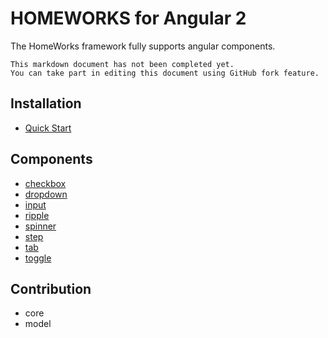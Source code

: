 # HOMEWORKS for Angular 2

The HomeWorks framework fully supports angular components.

```plaintext
This markdown document has not been completed yet.
You can take part in editing this document using GitHub fork feature.
```

## Installation

- [Quick Start](docs/installation/quickstart.md)

## Components

- [checkbox](docs/components/checkbox.md)
- [dropdown](docs/components/dropdown.md)
- [input](docs/components/input.md)
- [ripple](docs/components/ripple.md)
- [spinner](docs/components/spinner.md)
- [step](docs/components/step.md)
- [tab](docs/components/tab.md)
- [toggle](docs/components/toggle.md)

## Contribution

- core
- model
